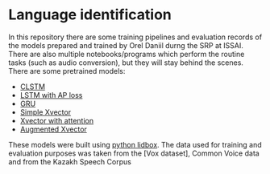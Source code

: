# Language identification
In this repository there are some training pipelines and evaluation records of the models prepared and trained by Orel Daniil durng the SRP at ISSAI. <br>
There are also multiple notebooks/programs which perform the routine tasks (such as audio conversion), but they will stay behind the scenes. <br>
There are some pretrained models:
- [CLSTM](https://drive.google.com/file/d/1ampqdvugX0N5mBtaLMGLpEC94yCYRECP/view?usp=sharing)
- [LSTM with AP loss](https://drive.google.com/file/d/1d9mkFUgkH8Gj6EpAcbEdRIya34nbhBzz/view?usp=sharing)
- [GRU](https://drive.google.com/file/d/1jXR7nyfaIYtRtojkAVfXxEUOJ_xs8pxC/view?usp=sharing)
- [Simple Xvector](https://drive.google.com/file/d/1F8UIpVnlinYzxUrkK1yvNYXKhYv5yKk7/view?usp=sharing)
- [Xvector with attention](https://drive.google.com/file/d/1H9s9wYl2exDPB_X-IwMGk9IFILP7DBOq/view?usp=sharing)
- [Augmented Xvector](https://drive.google.com/file/d/1EFa_e3o4vaKAP4zUi3T_fQekBdELRBiH/view?usp=sharing)

These models were built using [python lidbox](https://github.com/py-lidbox/lidbox). The data used for training and evaluation purposes was taken from the [Vox dataset], Common Voice data and from the Kazakh Speech Corpus
